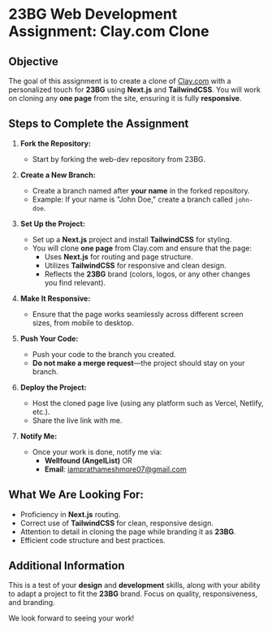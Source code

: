 
# 23BG Web Development Assignment: Clay.com Clone

## Objective

The goal of this assignment is to create a clone of [Clay.com](https://www.clay.com) with a personalized touch for **23BG** using **Next.js** and **TailwindCSS**. You will work on cloning any **one page** from the site, ensuring it is fully **responsive**.

## Steps to Complete the Assignment

1. **Fork the Repository:**
   - Start by forking the web-dev repository from 23BG.

2. **Create a New Branch:**
   - Create a branch named after **your name** in the forked repository.  
   - Example: If your name is "John Doe," create a branch called `john-doe`.

3. **Set Up the Project:**
   - Set up a **Next.js** project and install **TailwindCSS** for styling.
   - You will clone **one page** from Clay.com and ensure that the page:
     - Uses **Next.js** for routing and page structure.
     - Utilizes **TailwindCSS** for responsive and clean design.
     - Reflects the **23BG** brand (colors, logos, or any other changes you find relevant).
   
4. **Make It Responsive:**
   - Ensure that the page works seamlessly across different screen sizes, from mobile to desktop.

5. **Push Your Code:**
   - Push your code to the branch you created.
   - **Do not make a merge request**—the project should stay on your branch.

6. **Deploy the Project:**
   - Host the cloned page live (using any platform such as Vercel, Netlify, etc.).
   - Share the live link with me.

7. **Notify Me:**
   - Once your work is done, notify me via:
     - **Wellfound (AngelList)** OR
     - **Email**: iamprathameshmore07@gmail.com

## What We Are Looking For:
- Proficiency in **Next.js** routing.
- Correct use of **TailwindCSS** for clean, responsive design.
- Attention to detail in cloning the page while branding it as **23BG**.
- Efficient code structure and best practices.

## Additional Information

This is a test of your **design** and **development** skills, along with your ability to adapt a project to fit the **23BG** brand. Focus on quality, responsiveness, and branding.

We look forward to seeing your work!
